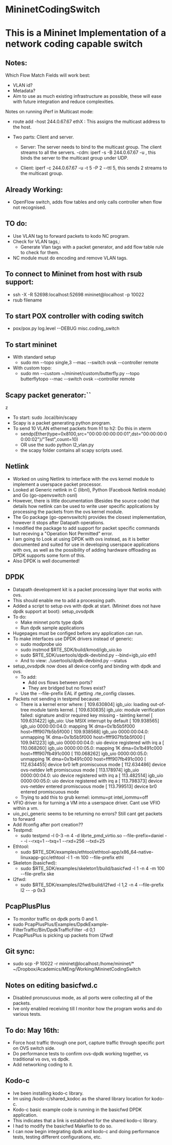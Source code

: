 # MininetCodingSwitch

# This is a Mininet Implementation of a network coding capable switch

## Notes:

Which Flow Match Fields will work best:
  * VLAN id?
  * Metadata?
  * Aim to use as much existing infrastructure as possible, these will ease with future integration and reduce complexities. 

Notes on running iPerf in Multicast mode:

* route add -host 244.0.67.67 ethX : This assigns the multicast address to the host. 

* Two parts: Client and server.
	* Server: The server needs to bind to the multicast group. The client streams to all the servers.
		-cdm: iperf -s -B 244.0.67.67 -u , this binds the server to the multicast group under UDP.

	* Client: iperf -c 244.0.67.67 -u -t 5 -P 2 --ttl 5, this sends 2 streams to the multicast group.


## Already Working:

* OpenFlow switch, adds flow tables and only calls controller when flow not recognised. 

## TO do:

* Use VLAN tag to forward packets to kodo NC program.
* Check for VLAN tags,:
	* Generate Vlan tags with a packet generator, and add flow table rule to check for them.
* NC module must do encoding and remove VLAN tags.

## To connect to Mininet from host with rsub support:

* ssh -X -R 52698:localhost:52698 mininet@localhost -p 10022
* rsub filename

## To start POX controller with coding switch

* pox/pox.py log.level --DEBUG misc.coding_switch

## To start mininet

* With standard setup
	* sudo mn --topo single,3 --mac --switch ovsk --controller remote
* With custom topo:
	* sudo mn --custom ~/mininet/custom/butterfly.py --topo butterflytopo --mac --switch ovsk --controller remote

## Scapy packet generator:``
z
* To start: sudo .local/bin/scapy
* Scapy is a packet generating python program.
* To send 10 VLAN ethernet packets from h1 to h2: Do this in xterm
	* sendp(Ether(type=0x8100,src="00:00:00:00:00:01",dst="00:00:00:00:00:02")/"Test",count=10)
	* OR use the sudo python l2_vlan.py 
	* the scapy folder contains all scapy scripts used.

## Netlink

* Worked on using Netlink to interface with the ovs kernel module to implement a userspace packet processor. 
* Looked at Generic netlink in C (libnl), Python (Facebook Netlink module) and Go (go-openvswitch osnl)
* However, there is little documentation (Besides the source code) that details how netlink can be used to write user specific applications by processing the packets from the ovs kernel module. 
* The Go package (go-openvswitch) provides the closest implementation, however it stops after Datapath operations. 
* I modified the package to add support for packet specific commands but receving a "Operation Not Permitted" error.
* I am going to Look at using DPDK with ovs instead, as it is better documented and suited for use in developing userspace applications with ovs, as well as the possibility of adding hardware offloading as DPDK supports some form of this. 
* Also DPDK is well documented!

## DPDK

* Datapath development kit is a packet processing layer that works with ovs.
* This should enable me to add a processing path.
* Added a script to setup ovs with dpdk at start. (Mininet does not have dpdk support at boot): setup_ovsdpdk
* To do: 
	* Make minnet ports type dpdk 
	* Run dpdk sample applications
* Hugepages must be configed before any application can run.
* To make interfaces use DPDK drivers instead of generic:
	* sudo modprobe uio
	* sudo instmod $RTE_SDK/build/kmod/igb_uio.ko
	* sudo $RTE_SDK/usertools/dpdk-devbind.py --bind=igb_uio eth1
	* And to view: ./usertools/dpdk-devbind.py --status
* setup_ovsdpdk now does all device config and binding with dpdk and ovs.
	* To add: 
		* Add ovs flows between ports?
		* They are bridged but no flows exist?
	* Use the --file-prefix EAL if getting .rte_config classes.
* Packets not sending in testpmd because:
	* There is a kernel error where:
		[  109.630804] igb_uio: loading out-of-tree module taints kernel.
		[  109.630835] igb_uio: module verification failed: signature and/or required key missing - tainting kernel
		[  109.631422] igb_uio: Use MSIX interrupt by default
		[  109.938565] igb_uio 0000:00:04.0: mapping 1K dma=0x1b5b5f000 host=ffff907fb5b5f000
		[  109.938568] igb_uio 0000:00:04.0: unmapping 1K dma=0x1b5b5f000 host=ffff907fb5b5f000
		[  109.941223] igb_uio 0000:00:04.0: uio device registered with irq a
		[  110.068260] igb_uio 0000:00:05.0: mapping 1K dma=0x1b491c000 host=ffff907fb491c000
		[  110.068262] igb_uio 0000:00:05.0: unmapping 1K dma=0x1b491c000 host=ffff907fb491c000
		[  112.634455] device br0 left promiscuous mode
		[  112.634486] device ovs-netdev left promiscuous mode
		[  113.178974] igb_uio 0000:00:04.0: uio device registered with irq a
		[  113.482514] igb_uio 0000:00:05.0: uio device registered with irq a
		[  113.798373] device ovs-netdev entered promiscuous mode
		[  113.799513] device br0 entered promiscuous mode
	* Trying to add this to grub kernel: iommu=pt intel_iommu=off
* VFIO driver is for turning a VM into a userspace driver. Cant use VFIO within a vm. 
* uio_pci_generic seems to be returning no errors? Still cant get packets to forward
* Add ifconfig after port creation??
* Testpmd:
	* sudo testpmd –l 0-3 –n 4 -d librte_pmd_virtio.so --file-prefix=daniel -- -i --rxq=1 --txq=1 --rxd=256 --txd=25
* Ethtool:
	* sudo $RTE_SDK/examples/ethtool/ethtool-app/x86_64-native-linuxapp-gcc/ethtool -l 1 -m 100 --file-prefix ethl
* Skeleton (basicfwd):
	* sudo $RTE_SDK/examples/skeleton1/build/basicfwd -l 1 -n 4 -m 100 --file-prefix ske
* l2fwd:
	* sudo $RTE_SDK/examples/l2fwd/build/l2fwd -l 1,2 -n 4 --file-prefix l2  -- -p 0x3

## PcapPlusPlus

* To monitor traffic on dpdk ports 0 and 1.
* sudo PcapPlusPlus/Examples/DpdkExample-FilterTraffic/Bin/DpdkTrafficFilter -d 0,1
* PcapPlusPlus is picking up packets from l2fwd!

## Git sync:

* sudo scp -P 10022 -r mininet@localhost:/home/mininet/* ~/Dropbox/Academics/MEng/Working/MininetCodingSwitch

## Notes on editing basicfwd.c

* Disabled pronuscuous mode, as all ports were collecting all of the packets. 
* Ive only enabled receiving till I monitor how the program works and do various tests.

## To do: May 16th:

* Force host traffic through one port, capture traffic through specific port on OVS switch side. 
* Do performance tests to confirm ovs-dpdk working together, vs traditional vs ovs, vs dpdk.
* Add networking coding to it.

## Kodo-c

* Ive been installing kodo-c library.
* Im using /kodo-c/shared_kodoc as the shared library location for kodo-c.
* Kodo-c basic example code is running in the basicfwd DPDK application.
* This indicates that a link is established for the shared kodo-c library.
* I had to modify the basicfwd Makefile to do so.
* I can now begin integrating dpdk and kodo-c and doing performance tests, testing different configurations, etc.
